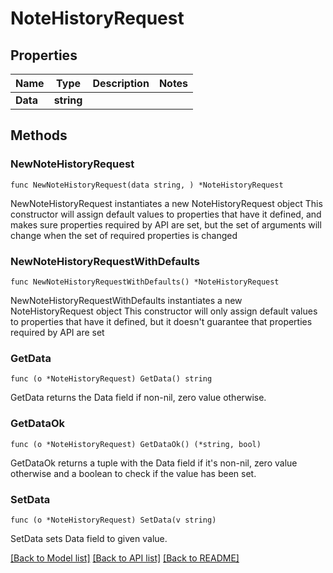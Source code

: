 # NoteHistoryRequest

## Properties

Name | Type | Description | Notes
------------ | ------------- | ------------- | -------------
**Data** | **string** |  | 

## Methods

### NewNoteHistoryRequest

`func NewNoteHistoryRequest(data string, ) *NoteHistoryRequest`

NewNoteHistoryRequest instantiates a new NoteHistoryRequest object
This constructor will assign default values to properties that have it defined,
and makes sure properties required by API are set, but the set of arguments
will change when the set of required properties is changed

### NewNoteHistoryRequestWithDefaults

`func NewNoteHistoryRequestWithDefaults() *NoteHistoryRequest`

NewNoteHistoryRequestWithDefaults instantiates a new NoteHistoryRequest object
This constructor will only assign default values to properties that have it defined,
but it doesn't guarantee that properties required by API are set

### GetData

`func (o *NoteHistoryRequest) GetData() string`

GetData returns the Data field if non-nil, zero value otherwise.

### GetDataOk

`func (o *NoteHistoryRequest) GetDataOk() (*string, bool)`

GetDataOk returns a tuple with the Data field if it's non-nil, zero value otherwise
and a boolean to check if the value has been set.

### SetData

`func (o *NoteHistoryRequest) SetData(v string)`

SetData sets Data field to given value.



[[Back to Model list]](../README.md#documentation-for-models) [[Back to API list]](../README.md#documentation-for-api-endpoints) [[Back to README]](../README.md)


